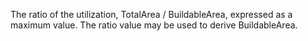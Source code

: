 The ratio of the utilization,  TotalArea / BuildableArea, expressed as a maximum value. The ratio value may be used to derive BuildableArea.

